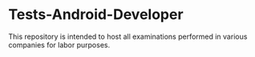 # Tests-Android-Developer
This repository is intended to host all examinations performed in various companies for labor purposes.
